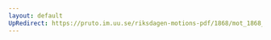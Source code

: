 ```yaml
---
layout: default
UpRedirect: https://pruto.im.uu.se/riksdagen-motions-pdf/1868/mot_1868__ak__156/mot_1868__ak__156-001.pdf
---
```

